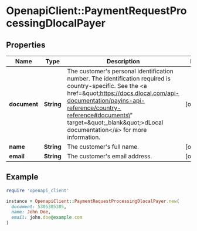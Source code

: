 # OpenapiClient::PaymentRequestProcessingDlocalPayer

## Properties

| Name | Type | Description | Notes |
| ---- | ---- | ----------- | ----- |
| **document** | **String** | The customer&#39;s personal identification number. The identification required is country-specific. See the &lt;a href&#x3D;\&quot;https://docs.dlocal.com/api-documentation/payins-api-reference/country-reference#documents\&quot; target&#x3D;\&quot;_blank\&quot;&gt;dLocal documentation&lt;/a&gt; for more information. | [optional] |
| **name** | **String** | The customer&#39;s full name. | [optional] |
| **email** | **String** | The customer&#39;s email address. | [optional] |

## Example

```ruby
require 'openapi_client'

instance = OpenapiClient::PaymentRequestProcessingDlocalPayer.new(
  document: 5305305305,
  name: John Doe,
  email: john.doe@example.com
)
```

